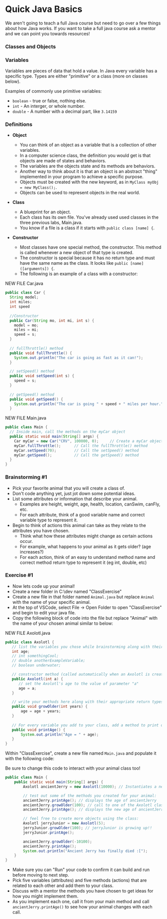 # Quick Java Basics

We aren't going to teach a full Java course but need to go over a few things about how Java works. If you want to take a full java course ask a mentor and we can point you towards resources!

### Classes and Objects

### Variables

Variables are pieces of data that hold a value. In Java every variable has a specific type. Types are either "primitive" or a class (more on classes below).

Examples of commonly use primitive variables:

* `boolean` - true or false, nothing else.
* `int` - An interger, or whole number.
* `double` - A number with a decimal part, like `3.14159`

### Definitions

* **Object**
  * You can think of an object as a variable that is a collection of other variables.
  * In a computer science class, the definition you would get is that objects are made of states and behaviors.
  * The variables are the objects state and its methods are behaviors.
  * Another way to think about it is that an object is an abstract "thing" implemented in your program to achieve a specific purpose.
  * Objects must be created with the new keyword, as in ```MyClass myObj = new MyClass();```.
  * Objects can be used to represent objects in the real world.

* **Class**
  * A blueprint for an object.
  * Each class has its own file. You've already used used classes in the three previous labs, Main.java.
  * You know if a file is a class if it starts with ```public class [name] {```.

* **Constructor**
  * Most classes have one special method, the constructor. This method is called whenever a new object of that type is created.
  * The constructor is special because it has no return type and must have the same name as the class. It looks like ```public [name]([arguments]) {```.
  * The following is an example of a class with a constructor:

NEW FILE Car.java
```java
public class Car {
  String model;
  int miles;
  int speed
  
  //Constructor
  public Car(String mo, int mi, int s) {
    model = mo;
    miles = mi;
    speed = s;
  }
 
  // fullThrottle() method
  public void fullThrottle() {
    System.out.println("The car is going as fast as it can!");
  }

  // setSpeed() method 
  public void setSpeed(int s) {
    speed = s;
  }
  
  // getSpeed() method
  public void getSpeed() {
    System.out.println("The car is going " + speed + " miles per hour.");
  }
```
NEW FILE Main.java
```java
public class Main {
  // Inside main, call the methods on the myCar object
  public static void main(String[] args) {
    Car myCar = new Car("CRV", 100000, 0);     // Create a myCar object and call the constructor
    myCar.fullThrottle();      // Call the fullThrottle() method
    myCar.setSpeed(70);        // Call the setSpeed() method
    myCar.getSpeed();          // Call the getSpeed() method
  }
}
```
  
### Brainstorming #1

* Pick your favorite animal that you will create a class of.
* Don't code anything yet, just jot down some potential ideas.
* List some attributes or information that describe your animal. 
   * Examples are height, weight, age, health, location, canSwim, canFly, etc.
   * For each attribute, think of a good variable name and correct variable type to represent it.
* Begin to think of actions this animal can take as they relate to the attributes you have chosen. 
   * Think what how these attributes might change as certain actions occur.
   * For example, what happens to your animal as it gets older? (age increases?)
   * For each action, think of an easy to understand method name and correct method return type to represent it (eg int, double, etc)
   
### Exercise #1

* Now lets code up your animal!
* Create a new folder in C:\dev named "ClassExercise"
* Create a new file in that folder named `Animal.java` but replace `Animal` with the name of your specific animal.
* At the top of VSCode, select File -> Open Folder to open "ClassExercise" and begin to edit your java file.
* Copy the following block of code into the file but replace "Animal" with the name of your chosen animal similar to below:

 NEW FILE Axolotl.java
 ```java
public class Axolotl {
    // list the variables you chose while brainstorming along with their appropriate types
    int age;
    // int somethingCool;
    // double anotherExampleVariable;
    // boolean underwater;
 
    // constructor method (called automatically when an Axolotl is created)
    public Axolotl(int a) {
       // set the Axolotl's age to the value of parameter "a"
       age = a;
    }

    // write your methods here along with their appropriate return types
    public void growOlder(int years) {
        age = age + years;
    }
    
    // For every variable you add to your class, add a method to print out that value
    public void printAge() {
        System.out.println("Age = " + age);
    }
}
```
Within "ClassExercise", create a new file named `Main.java` and populate it with the following code:

Be sure to change this code to interact with your animal class too!
```java
public class Main {
    public static void main(String[] args) {
        Axolotl ancientJerry = new Axolotl(10000); // Instantiates a new Axolotl within the variable "ancientJerry" and sets its initial age to 10000

        // test out some of the methods you created for your animal:
        ancientJerry.printAge(); // displays the age of ancientJerry
        ancientJerry.growOlder(100); // call to one of the Axolotl class methods to increase age
        ancientJerry.printAge(); // displays the new age of ancientJerry

        // feel free to create more objects using the class:
        Axolotl jerryJunior = new Axolotl(5);  
        jerryJunior.growOlder(100); // jerryJunior is growing up!!
        jerryJunior.printAge();

        ancientJerry.growOlder(-10100);  
        ancientJerry.printAge();
        System.out.println("Ancient Jerry has finally died :[");
    }
}
```
* Make sure you can "Run" your code to confirm it can build and run before moving to next step.
* Pick five variables (attributes) and five methods (actions) that are related to each other and add them to your class.
* Discuss with a mentor the methods you have chosen to get ideas for how you might implement them.
* As you implement each one, call it from your main method and call `ancientJerry.printAge()` to see how your animal changes with each call.
